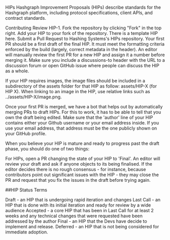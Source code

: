 HIPs 
Hashgraph Improvement Proposals (HIPs) describe standards for the Hashgraph platform, including protocol specifications, client APIs, and contract standards.

Contributing
Review HIP-1.
Fork the repository by clicking "Fork" in the top right.
Add your HIP to your fork of the repository. There is a template HIP here.
Submit a Pull Request to Hashing Systems's HIPs repository.
Your first PR should be a first draft of the final HIP. It must meet the formatting criteria enforced by the build (largely, correct metadata in the header). An editor will manually review the first PR for a new HIP and assign it a number before merging it. Make sure you include a discussions-to header with the URL to a discussion forum or open GitHub issue where people can discuss the HIP as a whole.

If your HIP requires images, the image files should be included in a subdirectory of the assets folder for that HIP as follow: assets/HIP-X (for HIP X). When linking to an image in the HIP, use relative links such as ../assets/HIP-X/image.png.

Once your first PR is merged, we have a bot that helps out by automatically merging PRs to draft HIPs. For this to work, it has to be able to tell that you own the draft being edited. Make sure that the 'author' line of your HIP contains either your Github username or your email address inside. If you use your email address, that address must be the one publicly shown on your GitHub profile.

When you believe your HIP is mature and ready to progress past the draft phase, you should do one of two things:

For HIPs, open a PR changing the state of your HIP to 'Final'. An editor will review your draft and ask if anyone objects to its being finalised. If the editor decides there is no rough consensus - for instance, because contributors point out significant issues with the HIP - they may close the PR and request that you fix the issues in the draft before trying again.

##HIP Status Terms

Draft - an HIP that is undergoing rapid iteration and changes
Last Call - an HIP that is done with its initial iteration and ready for review by a wide audience
Accepted - a core HIP that has been in Last Call for at least 2 weeks and any technical changes that were requested have been addressed by the author
Final - an HIP that the Devs have decide to implement and release.
Deferred - an HIP that is not being considered for immediate adoption.
